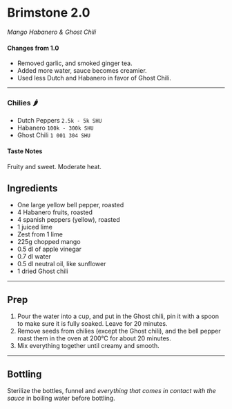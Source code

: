 # Brimstone 2.0
_Mango Habanero & Ghost Chili_

#### Changes from 1.0
* Removed garlic, and smoked ginger tea.
* Added more water, sauce becomes creamier.
* Used less Dutch and Habanero in favor of Ghost Chili.

---

### Chilies :hot_pepper:
* Dutch Peppers `2.5k - 5k SHU`
* Habanero `100k - 300k SHU`
* Ghost Chili `1 001 304 SHU`

#### Taste Notes
Fruity and sweet. Moderate heat.

## Ingredients
* One large yellow bell pepper, roasted
* 4 Habanero fruits, roasted
* 4 spanish peppers (yellow), roasted
* 1 juiced lime
* Zest from 1 lime
* 225g chopped mango
* 0.5 dl of apple vinegar
* 0.7 dl water
* 0.5 dl neutral oil, like sunflower
* 1 dried Ghost chili

---

## Prep
1. Pour the water into a cup, and put in the Ghost chili, pin it with a spoon to make sure it is fully soaked. Leave for 20 minutes.
2. Remove seeds from chilies (except the Ghost chili), and the bell pepper roast them in the oven at 200°C for about 20 minutes.
3. Mix everything together until creamy and smooth.

---

## Bottling
Sterilize the bottles, funnel and _everything that comes in contact with the sauce_ in boiling water before bottling.
